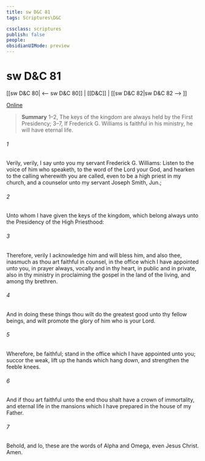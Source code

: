 ```yaml
---
title: sw D&C 81
tags: Scriptures\D&C

cssclass: scriptures
publish: false
people:
obsidianUIMode: preview
---
```


# sw D&C 81
[[sw D&C 80| <-- sw D&C 80]] | [[D&C]] | [[sw D&C 82|sw D&C 82 --> ]]

[Online](https://churchofjesuschrist.org/study/scriptures/dc-testament/dc/81?lang=eng)

> __Summary__
1–2, The keys of the kingdom are always held by the First Presidency; 3–7, If Frederick G. Williams is faithful in his ministry, he will have eternal life.

###### 1 
Verily, verily, I say unto you my servant Frederick G. Williams: Listen to the voice of him who speaketh, to the word of the Lord your God, and hearken to the calling wherewith you are called, even to be a high priest in my church, and a counselor unto my servant Joseph Smith, Jun.;

###### 2 
Unto whom I have given the keys of the kingdom, which belong always unto the Presidency of the High Priesthood:

###### 3 
Therefore, verily I acknowledge him and will bless him, and also thee, inasmuch as thou art faithful in counsel, in the office which I have appointed unto you, in prayer always, vocally and in thy heart, in public and in private, also in thy ministry in proclaiming the gospel in the land of the living, and among thy brethren.

###### 4 
And in doing these things thou wilt do the greatest good unto thy fellow beings, and wilt promote the glory of him who is your Lord.

###### 5 
Wherefore, be faithful; stand in the office which I have appointed unto you; succor the weak, lift up the hands which hang down, and strengthen the feeble knees.

###### 6 
And if thou art faithful unto the end thou shalt have a crown of immortality, and eternal life in the mansions which I have prepared in the house of my Father.

###### 7 
Behold, and lo, these are the words of Alpha and Omega, even Jesus Christ. Amen.

